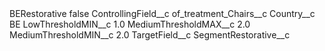 <?xml version="1.0" encoding="UTF-8"?>
<CustomMetadata xmlns="http://soap.sforce.com/2006/04/metadata" xmlns:xsi="http://www.w3.org/2001/XMLSchema-instance" xmlns:xsd="http://www.w3.org/2001/XMLSchema">
    <label>BERestorative</label>
    <protected>false</protected>
    <values>
        <field>ControllingField__c</field>
        <value xsi:type="xsd:string">of_treatment_Chairs__c</value>
    </values>
    <values>
        <field>Country__c</field>
        <value xsi:type="xsd:string">BE</value>
    </values>
    <values>
        <field>LowThresholdMIN__c</field>
        <value xsi:type="xsd:double">1.0</value>
    </values>
    <values>
        <field>MediumThresholdMAX__c</field>
        <value xsi:type="xsd:double">2.0</value>
    </values>
    <values>
        <field>MediumThresholdMIN__c</field>
        <value xsi:type="xsd:double">2.0</value>
    </values>
    <values>
        <field>TargetField__c</field>
        <value xsi:type="xsd:string">SegmentRestorative__c</value>
    </values>
</CustomMetadata>
